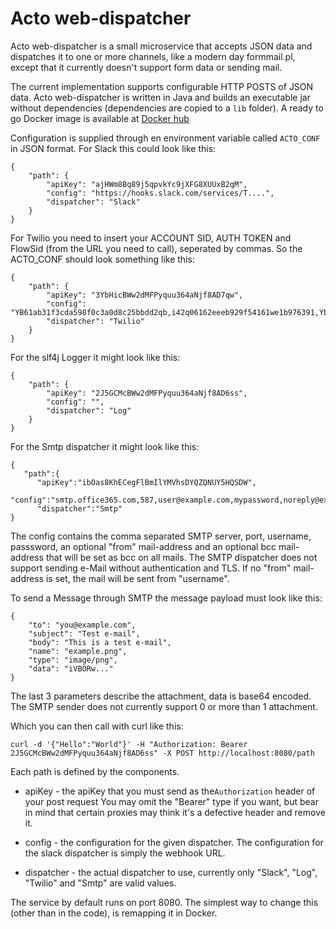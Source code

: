 Acto web-dispatcher
===
Acto web-dispatcher is a small microservice that accepts JSON
data and dispatches it to one or more channels, like a modern
day formmail.pl, except that it currently doesn't support form
data or sending mail.

The current implementation supports configurable HTTP POSTS
of JSON data. Acto web-dispatcher is written in Java and builds
an executable jar without dependencies (dependencies are copied
to a ```lib``` folder). A ready to go Docker image is available
at [Docker hub](https://hub.docker.com/r/actoaps/web-dispatcher/)

Configuration is supplied through en environment variable called
```ACTO_CONF``` in JSON format. For Slack this could look like this:

    {
        "path": {
            "apiKey": "ajHWm8Bq89j5qpvkYc9jXFG8XUUxB2qM",
            "config": "https://hooks.slack.com/services/T....",
            "dispatcher": "Slack"
        }
    }
    
For Twilio you need to insert your ACCOUNT SID, AUTH TOKEN and FlowSid (from the URL you need to call), seperated by commas.
So the ACTO_CONF should look something like this:

    {
        "path": {
            "apiKey": "3YbHicBWw2dMFPyquu364aNjf8AD7qw",
            "config": "YB61ab31f3cda598f0c3a0d8c25bbdd2qb,i42q06162eeeb929f54161we1b976391,Ybc1f6358d03fdac395a41febec191873o",
            "dispatcher": "Twilio"
        }
    } 
    
For the slf4j Logger it might look like this: 

    {
        "path": {
            "apiKey": "2J5GCMcBWw2dMFPyquu364aNjf8AD6ss",
            "config": "",
            "dispatcher": "Log"
        }
    }
    
For the Smtp dispatcher it might look like this:

    {
       "path":{
          "apiKey":"ibOas8KhECegFlBmIlYMVhsDYQZQNUY5HQSDW",
          "config":"smtp.office365.com,587,user@example.com,mypassword,noreply@example.com,backup@example.com",
          "dispatcher":"Smtp"
    }

The config contains the comma separated SMTP server, port, username, passsword, an optional "from" mail-address and an optional bcc mail-address that will be set as bcc on all mails. The SMTP dispatcher does not support sending e-Mail without authentication and TLS. If no "from" mail-address is set, the mail will be sent from "username".

To send a Message through SMTP the message payload must look like this:

    {
        "to": "you@example.com",
        "subject": "Test e-mail",
        "body": "This is a test e-mail",
        "name": "example.png",
        "type": "image/png",
        "data": "iVBORw..."
    }

The last 3 parameters describe the attachment, data is base64 encoded. The SMTP sender does not currently support 0 or more than 1 attachment.

Which you can then call with curl like this:

    curl -d '{"Hello":"World"}' -H "Authorization: Bearer 2J5GCMcBWw2dMFPyquu364aNjf8AD6ss" -X POST http://localhost:8080/path

Each path is defined by the components.

* apiKey - the apiKey that you must send as 
the```Authorization``` header of your post request You may omit the
"Bearer" type if you want, but bear in mind that certain proxies may
think it's a defective header and remove it.

* config - the configuration for the given dispatcher. The
configuration for the slack dispatcher is simply the
webhook URL.  

* dispatcher - the actual dispatcher to use, currently only
"Slack", "Log", "Twilio" and "Smtp" are valid values.

The service by default runs on port 8080. The simplest way
to change this (other than in the code), is remapping it in
Docker.
